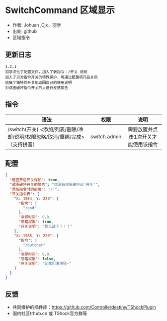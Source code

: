 # SwitchCommand 区域显示

- 作者: Johuan ,Cjx，羽学
- 出处: github
- 区域指令

## 更新日志

```
1.2.1
羽学汉化了配置文件，加入了新指令：/开关 说明
加入了只对指令开关的特殊保护，可通过配置项开启关闭
给每个独特的开关能返回自己的使用说明
对试图破坏指令开关的人进行反馈警告
```

## 指令

| 语法           |        权限         |   说明   |
| -------------- | :-----------------: | :------: |
| /switch(开关) <添加/列表/删除/冷却/说明/权限忽略/取消/重绑/完成> （支持拼音） | switch.admin | 需要放置并点击1次开关才能使用该指令 |

## 配置

```json
{
  "是否开启开关保护": true,
  "试图破坏开关的警告": "你没有权限破坏此'开关'",
  "添加指令时的前缀": "/'",
  "开关指令表": {
    "X: 1984, Y: 226": {
      "指令": [
        "/god"
      ],
      "冷却时间": 0.0,
      "忽略权限": true,
      "开关说明": "我无敌了！！！"
    },
    "X: 1985, Y: 226": {
      "指令": [
        "/butcher"
      ],
      "冷却时间": 0.0,
      "忽略权限": false,
      "开关说明": "让我们清清怪~"
    }
  }
}
```
## 反馈
- 共同维护的插件库：https://github.com/Controllerdestiny/TShockPlugin
- 国内社区trhub.cn 或 TShock官方群等
